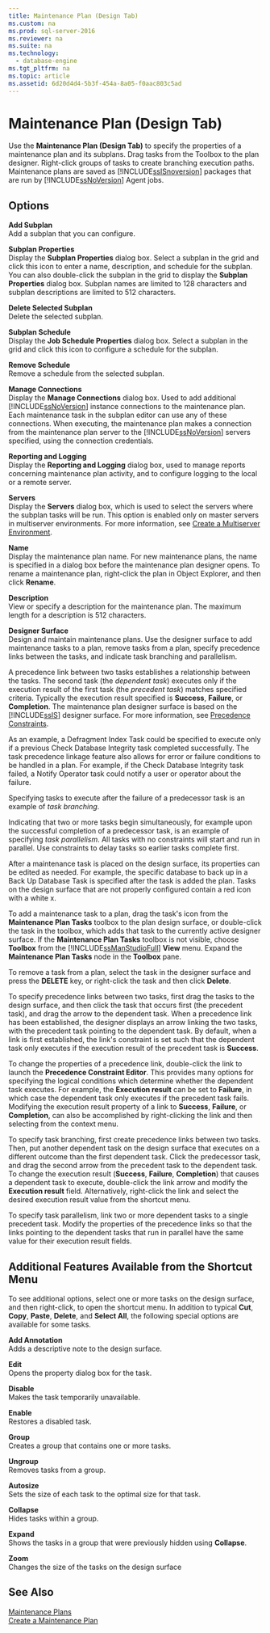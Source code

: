```yaml
---
title: Maintenance Plan (Design Tab)
ms.custom: na
ms.prod: sql-server-2016
ms.reviewer: na
ms.suite: na
ms.technology: 
  - database-engine
ms.tgt_pltfrm: na
ms.topic: article
ms.assetid: 6d20d4d4-5b3f-454a-8a05-f0aac803c5ad
---
```

# Maintenance Plan (Design Tab)
  Use the **Maintenance Plan \(Design Tab\)** to specify the properties of a maintenance plan and its subplans. Drag tasks from the Toolbox to the plan designer. Right\-click groups of tasks to create branching execution paths. Maintenance plans are saved as [!INCLUDE[ssISnoversion](../../Token/Other/ssISnoversion_md.md)] packages that are run by [!INCLUDE[ssNoVersion](../../Token/Other/ssNoVersion_md.md)] Agent jobs.  
  
## Options  
 **Add Subplan**  
 Add a subplan that you can configure.  
  
 **Subplan Properties**  
 Display the **Subplan Properties** dialog box. Select a subplan in the grid and click this icon to enter a name, description, and schedule for the subplan. You can also double\-click the subplan in the grid to display the **Subplan Properties** dialog box. Subplan names are limited to 128 characters and subplan descriptions are limited to 512 characters.  
  
 **Delete Selected Subplan**  
 Delete the selected subplan.  
  
 **Subplan Schedule**  
 Display the **Job Schedule Properties** dialog box. Select a subplan in the grid and click this icon to configure a schedule for the subplan.  
  
 **Remove Schedule**  
 Remove a schedule from the selected subplan.  
  
 **Manage Connections**  
 Display the **Manage Connections** dialog box. Used to add additional [!INCLUDE[ssNoVersion](../../Token/Other/ssNoVersion_md.md)] instance connections to the maintenance plan. Each maintenance task in the subplan editor can use any of these connections. When executing, the maintenance plan makes a connection from the maintenance plan server to the [!INCLUDE[ssNoVersion](../../Token/Other/ssNoVersion_md.md)] servers specified, using the connection credentials.  
  
 **Reporting and Logging**  
 Display the **Reporting and Logging** dialog box, used to manage reports concerning maintenance plan activity, and to configure logging to the local or a remote server.  
  
 **Servers**  
 Display the **Servers** dialog box, which is used to select the servers where the subplan tasks will be run. This option is enabled only on master servers in multiserver environments. For more information, see [Create a Multiserver Environment](../Topic/Create%20a%20Multiserver%20Environment.md).  
  
 **Name**  
 Display the maintenance plan name. For new maintenance plans, the name is specified in a dialog box before the maintenance plan designer opens. To rename a maintenance plan, right\-click the plan in Object Explorer, and then click **Rename**.  
  
 **Description**  
 View or specify a description for the maintenance plan. The maximum length for a description is 512 characters.  
  
 **Designer Surface**  
 Design and maintain maintenance plans. Use the designer surface to add maintenance tasks to a plan, remove tasks from a plan, specify precedence links between the tasks, and indicate task branching and parallelism.  
  
 A precedence link between two tasks establishes a relationship between the tasks. The second task \(the *dependent task*\) executes only if the execution result of the first task \(the *precedent task*\) matches specified criteria. Typically the execution result specified is **Success**, **Failure**, or **Completion**. The maintenance plan designer surface is based on the [!INCLUDE[ssIS](../../Token/Other/ssIS_md.md)] designer surface. For more information, see [Precedence Constraints](../../Topics/TopicNameNotContainA/Precedence-Constraints.md).  
  
 As an example, a Defragment Index Task could be specified to execute only if a previous Check Database Integrity task completed successfully. The task precedence linkage feature also allows for error or failure conditions to be handled in a plan. For example, if the Check Database Integrity task failed, a Notify Operator task could notify a user or operator about the failure.  
  
 Specifying tasks to execute after the failure of a predecessor task is an example of *task branching*.  
  
 Indicating that two or more tasks begin simultaneously, for example upon the successful completion of a predecessor task, is an example of specifying *task parallelism*. All tasks with no constraints will start and run in parallel. Use constraints to delay  tasks so earlier tasks complete first.  
  
 After a maintenance task is placed on the design surface, its properties can be edited as needed. For example, the specific database to back up in a Back Up Database Task is specified after the task is added the plan. Tasks on the design surface that are not properly configured contain a red icon with a white x.  
  
 To add a maintenance task to a plan, drag the task's icon from the **Maintenance Plan Tasks** toolbox to the plan design surface, or double\-click the task in the toolbox, which adds that task to the currently active designer surface. If the **Maintenance Plan Tasks** toolbox is not visible, choose **Toolbox** from the [!INCLUDE[ssManStudioFull](../../Token/Other/ssManStudioFull_md.md)] **View** menu. Expand the **Maintenance Plan Tasks** node in the **Toolbox** pane.  
  
 To remove a task from a plan, select the task in the designer surface and press the **DELETE** key, or right\-click the task and then click **Delete**.  
  
 To specify precedence links between two tasks, first drag the tasks to the design surface, and then click the task that occurs first \(the precedent task\), and drag the arrow to the dependent task. When a precedence link has been established, the designer displays an arrow linking the two tasks, with the precedent task pointing to the dependent task. By default, when a link is first established, the link's constraint is set such that the dependent task only executes if the execution result of the precedent task is **Success**.  
  
 To change the properties of a precedence link, double\-click the link to launch the **Precedence Constraint Editor**. This provides many options for specifying the logical conditions which determine whether the dependent task executes. For example, the **Execution result** can be set to **Failure**, in which case the dependent task only executes if the precedent task fails. Modifying the execution result property of a link to **Success**, **Failure**, or **Completion**, can also be accomplished by right\-clicking the link and then selecting from the context menu.  
  
 To specify task branching, first create precedence links between two tasks. Then, put another dependent task on the design surface that executes on a different outcome than the first dependent task. Click the predecessor task, and drag the second arrow from the precedent task to the dependent task. To change the execution result \(**Success**, **Failure**, **Completion**\) that causes a dependent task to execute, double\-click the link arrow and modify the **Execution result** field. Alternatively, right\-click the link and select the desired execution result value from the shortcut menu.  
  
 To specify task parallelism, link two or more dependent tasks to a single precedent task. Modify the properties of the precedence links so that the links pointing to the dependent tasks that run in parallel have the same value for their execution result fields.  
  
## Additional Features Available from the Shortcut Menu  
 To see additional options, select one or more tasks on the design surface, and then right\-click, to open the shortcut menu. In addition to typical **Cut**, **Copy**, **Paste**, **Delete**, and **Select All**, the following special options are available for some tasks.  
  
 **Add Annotation**  
 Adds a descriptive note to the design surface.  
  
 **Edit**  
 Opens the property dialog box for the task.  
  
 **Disable**  
 Makes the task temporarily unavailable.  
  
 **Enable**  
 Restores a disabled task.  
  
 **Group**  
 Creates a group that contains one or more tasks.  
  
 **Ungroup**  
 Removes tasks from a group.  
  
 **Autosize**  
 Sets the size of each task to the optimal size for that task.  
  
 **Collapse**  
 Hides tasks within a group.  
  
 **Expand**  
 Shows the tasks in a group that were previously hidden using **Collapse**.  
  
 **Zoom**  
 Changes the size of the tasks on the design surface  
  
## See Also  
 [Maintenance Plans](../../Topics/TopicNameNotContainA/Maintenance-Plans.md)   
 [Create a Maintenance Plan](../../Topics/TopicNameContainA/Create-a-Maintenance-Plan.md)  
  
  